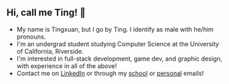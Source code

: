 ## Hi, call me Ting! 🔔

- My name is Tingxuan, but I go by Ting. I identify as male with he/him pronouns.
- I'm an undergrad student studying Computer Science at the University of California, Riverside.
- I'm interested in full-stack development, game dev, and graphic design, with experience in all of the above!
- Contact me on [LinkedIn](https://www.linkedin.com/in/tingxuan-wu-300044254/) or through my [school](mailto:twu148@ucr.edu) or [personal](mailto:twu062604@gmail.com) emails!
<!--
**tingtingtingtingtingtingtingtingtingtin/tingtingtingtingtingtingtingtingtingtin** is a ✨ _special_ ✨ repository because its `README.md` (this file) appears on your GitHub profile.

Here are some ideas to get you started:

- 🔭 I’m currently working on ...
- 🌱 I’m currently learning ...
- 👯 I’m looking to collaborate on ...
- 🤔 I’m looking for help with ...
- 💬 Ask me about ...
- 📫 How to reach me: ...
- 😄 Pronouns: ...
- ⚡ Fun fact: ...
-->
